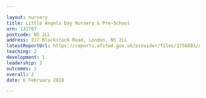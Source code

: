 ```yaml
---

layout: nursery
title: Little Angels Day Nursery & Pre-School
urn: 131707
postcode: N5 2LL
address: 217 Blackstock Road, London, N5 2LL
latestReportUrl: https://reports.ofsted.gov.uk/provider/files/2756883/urn/131707.pdf
teaching: 2
development: 1
leadership: 2
outcomes: 2
overall: 2
date: 6 February 2018

---
```

